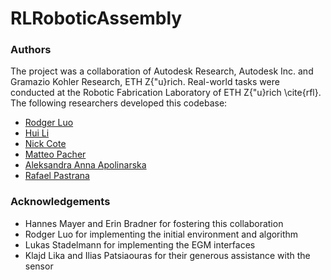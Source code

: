 # RLRoboticAssembly


### Authors

The project was a collaboration of Autodesk Research, Autodesk Inc. and Gramazio
Kohler Research, ETH Z{\"u}rich. Real-world tasks were conducted at the Robotic
Fabrication Laboratory of ETH Z{\"u}rich \cite{rfl}. The following researchers
developed this codebase:

- [Rodger Luo](https://github.com/RodgerLuo)
- [Hui Li](https://github.com/huixli)
- [Nick Cote](https://github.com/revenantspatium)
- [Matteo Pacher](https://github.com/matteo-pacher)
- [Aleksandra Anna Apolinarska](https://github.com/funkchaser)
- [Rafael Pastrana](https://github.com/arpastrana)


### Acknowledgements

- Hannes Mayer and Erin Bradner for fostering this collaboration
- Rodger Luo for implementing the initial environment and algorithm
- Lukas Stadelmann for implementing the EGM interfaces
- Klajd Lika and Ilias Patsiaouras for their generous assistance with the sensor


#
